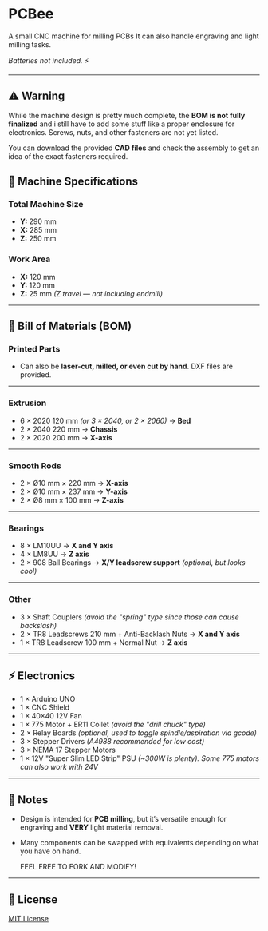 # PCBee

A small CNC machine for milling PCBs
It can also handle engraving and light milling tasks. 

*Batteries not included.* ⚡

---
## ⚠️ Warning

While the machine design is pretty much complete, the **BOM is not fully finalized** and i still have to add some stuff like a proper enclosure for electronics.
Screws, nuts, and other fasteners are not yet listed.  

You can download the provided **CAD files** and check the assembly to get an idea of the exact fasteners required.  

## 📐 Machine Specifications

### Total Machine Size
- **Y:** 290 mm  
- **X:** 285 mm  
- **Z:** 250 mm  

### Work Area
- **X:** 120 mm  
- **Y:** 120 mm  
- **Z:** 25 mm *(Z travel — not including endmill)*  

---

## 🧰 Bill of Materials (BOM)

### Printed Parts
- Can also be **laser-cut, milled, or even cut by hand**. DXF files are provided.  

---

### Extrusion
- 6 × 2020 120 mm *(or 3 × 2040, or 2 × 2060)* → **Bed**  
- 2 × 2040 220 mm → **Chassis**  
- 2 × 2020 200 mm → **X-axis**  

---

### Smooth Rods
- 2 × Ø10 mm × 220 mm → **X-axis**  
- 2 × Ø10 mm × 237 mm → **Y-axis**  
- 2 × Ø8 mm × 100 mm → **Z-axis**  

---

### Bearings
- 8 × LM10UU → **X and Y axis**  
- 4 × LM8UU → **Z axis**  
- 2 × 908 Ball Bearings → **X/Y leadscrew support** *(optional, but looks cool)*  

---

### Other
- 3 × Shaft Couplers *(avoid the "spring" type since those can cause backslash)*  
- 2 × TR8 Leadscrews 210 mm + Anti-Backlash Nuts → **X and Y axis**  
- 1 × TR8 Leadscrew 100 mm + Normal Nut → **Z axis**  

---

## ⚡ Electronics

- 1 × Arduino UNO  
- 1 × CNC Shield  
- 1 × 40×40 12V Fan  
- 1 × 775 Motor + ER11 Collet *(avoid the "drill chuck" type)*  
- 2 × Relay Boards *(optional, used to toggle spindle/aspiration via gcode)*  
- 3 × Stepper Drivers *(A4988 recommended for low cost)*  
- 3 × NEMA 17 Stepper Motors  
- 1 × 12V "Super Slim LED Strip" PSU *(~300W is plenty). Some 775 motors can also work with 24V*  

---

## 🚧 Notes

- Design is intended for **PCB milling**, but it’s versatile enough for engraving and **VERY** light material removal.  
- Many components can be swapped with equivalents depending on what you have on hand.

  FEEL FREE TO FORK AND MODIFY!

---

## 📜 License

[MIT License](LICENSE)  
